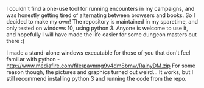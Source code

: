 I couldn't find a one-use tool for running encounters in my campaigns, and was honestly getting tired of alternating between browsers and books. So I decided to make my own!
The repository is maintained in my sparetime, and only tested on windows 10, using python 3. Anyone is welcome to use it, and hopefully I will have made the life easier for some dungeon masters out there :)

I made a stand-alone windows executable for those of you that don't feel familiar with python - http://www.mediafire.com/file/pavmng9v4dm8bmw/RainyDM.zip
For some reason though, the pictures and graphics turned out weird... It works, but I still recommend installing python 3 and running the code from the repo.
